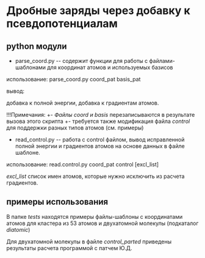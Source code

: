 # Дробные заряды через добавку к псевдопотенциалам

## python модули

+ parse\_coord.py  -- содержит функции для работы с файлами-шаблонами для координат атомов и используемых базисов

использование:
        parse_coord.py coord_pat basis_pat

вывод:

добавка к полной энергии, добавка к градиентам атомов. 

!!!Примечания:
  +- *Файлы coord и basis* перезаписываются в результате вызова этого скрипта
  +- требуется также модификация файла *control* для поддержки разных типов атомов (см. примеры)

+ read\_control.py -- работа с control файлом, вывод исправленной полной энергии и градиентов атомов на основе данных в файле шаблоне.

использование:
        read.control.py coord_pat control [excl_list]

*excl\_list* список имен атомов, которые нужно исключить из расчета градиентов.


## примеры использования

В папке *tests* находятся примеры файлы-шаблоны с координатами атомов для кластера из 53 атомов  и двухатомной молекулы (подкаталог *diatomic*)

Для двухатомной молекулы в файле *сontrol\_parted* приведены результаты расчета программой с патчем Ю.Д.


